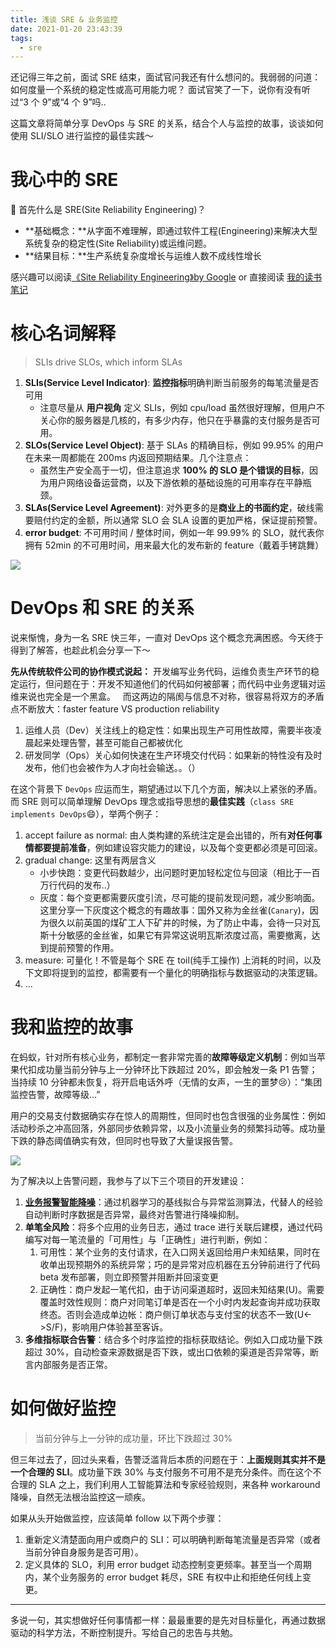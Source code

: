 ```yaml
---
title: 浅谈 SRE & 业务监控
date: 2021-01-20 23:43:39
tags:
  - sre
---
```



还记得三年之前，面试 SRE 结束，面试官问我还有什么想问的。我弱弱的问道：如何度量一个系统的稳定性或高可用能力呢？ 面试官笑了一下，说你有没有听过“3 个 9”或“4 个 9”吗..

这篇文章将简单分享 DevOps 与 SRE 的关系，结合个人与监控的故事，谈谈如何使用 SLI/SLO 进行监控的最佳实践～

<!--more-->

# 我心中的 SRE

🤔 首先什么是 SRE(Site Reliability Engineering)？   

- **基础概念：**从字面不难理解，即通过软件工程(Engineering)来解决大型系统复杂的稳定性(Site Reliability)或运维问题。   
- **结果目标：**生产系统复杂度增长与运维人数不成线性增长

感兴趣可以阅读[《Site Reliability Engineering》by Google](https://sre.google/books/) or 直接阅读 [我的读书笔记](/blog/20180403/impressions-of-google-sre/)

# 核心名词解释

> SLIs drive SLOs, which inform SLAs

1. **SLIs(Service Level Indicator)**: **监控指标**明确判断当前服务的每笔流量是否可用
    - 注意尽量从 **用户视角** 定义 SLIs，例如 cpu/load 虽然很好理解，但用户不关心你的服务器是几核的，有多少内存，他只在乎暴露的支付服务是否可用。
2. **SLOs(Service Level Object)**: 基于 SLAs 的精确目标，例如 99.95% 的用户在未来一周都能在 200ms 内返回预期结果。几个注意点：
    - 虽然生产安全高于一切，但注意追求 **100% 的 SLO 是个错误的目标**，因为用户网络设备运营商，以及下游依赖的基础设施的可用率存在平静瓶颈。
3. **SLAs(Service Level Agreement)**: 对外更多的是**商业上的书面约定**，破线需要赔付约定的金额，所以通常 SLO 会 SLA 设置的更加严格，保证提前预警。
4. **error budget**: 不可用时间 / 整体时间，例如一年 99.99% 的 SLO，就代表你拥有 52min 的不可用时间，用来最大化的发布新的 feature（戴着手铐跳舞）

![](/images/blog/200104_japan_travel/16110702675200.jpg)


# DevOps 和 SRE 的关系

说来惭愧，身为一名 SRE 快三年，一直对 DevOps 这个概念充满困惑。今天终于得到了解答，也趁此机会分享一下～   

**先从传统软件公司的协作模式说起：** 开发编写业务代码，运维负责生产环节的稳定运行，但问题在于：开发不知道他们的代码如何被部署；而代码中业务逻辑对运维来说也完全是一个黑盒。   而这两边的隔阂与信息不对称，很容易将双方的矛盾点不断放大：faster feature VS  production reliability
1. 运维人员（Dev）关注线上的稳定性：如果出现生产可用性故障，需要半夜凌晨起来处理告警，甚至可能自己都被优化
2. 研发同学（Ops）关心如何快速在生产环境交付代码：如果新的特性没有及时发布，他们也会被作为人才向社会输送。。（） 


在这个背景下 `DevOps` 应运而生，期望通过以下几个方面，解决以上紧张的矛盾。而 SRE 则可以简单理解 DevOps 理念或指导思想的**最佳实践**（`class SRE implements DevOps`😄），举两个例子：

1. accept failure as normal: 由人类构建的系统注定是会出错的，所有**对任何事情都要提前准备**，例如建设容灾能力的建设，以及每个变更都必须是可回滚。
2. gradual change: 这里有两层含义
    - 小步快跑：变更代码数越少，出问题时更加轻松定位与回滚（相比于一百万行代码的发布..） 
    - 灰度：每个变更都需要灰度引流，尽可能的提前发现问题，减少影响面。     这里分享一下灰度这个概念的有趣故事：国外又称为金丝雀(`Canary`)，因为很久以前英国的煤矿工人下矿井的时候，为了防止中毒，会待一只对瓦斯十分敏感的金丝雀，如果它有异常这说明瓦斯浓度过高，需要撤离，达到提前预警的作用。  
3. measure: 可量化！不管是每个 SRE 在 toil(纯手工操作) 上消耗的时间，以及下文即将提到的监控，都需要有一个量化的明确指标与数据驱动的决策逻辑。
4. ...


# 我和监控的故事

在蚂蚁，针对所有核心业务，都制定一套非常完善的**故障等级定义机制**：例如当苹果代扣成功量当前分钟与上一分钟环比下跌超过 20%，即会触发一条 P1 告警；当持续 10 分钟都未恢复，将开启电话外呼（无情的女声，一生的噩梦😢）：“集团监控告警，故障等级...”

用户的交易支付数据确实存在惊人的周期性，但同时也包含很强的业务属性：例如活动秒杀之冲高回落，外部同步依赖异常，以及小流量业务的频繁抖动等。成功量下跌的静态阈值确实有效，但同时也导致了大量误报告警。

![](/images/blog/200104_japan_travel/16110709033461.jpg)


为了解决以上告警问题，我参与了以下三个项目的开发建设：

1. **[业务报警智能降噪](/blog/20190113/anomaly-detection/)**：通过机器学习的基线拟合与异常监测算法，代替人的经验自动判断时序数据是否异常，最终对告警进行降噪抑制。
2. **单笔全风险**：将多个应用的业务日志，通过 trace 进行关联后建模，通过代码编写对每一笔流量的「可用性」与「正确性」进行判断，例如：
    1. 可用性：某个业务的支付请求，在入口网关返回给用户未知结果，同时在收单出现预期外的系统异常；巧的是异常对应机器在五分钟前进行了代码 beta 发布部署，则立即预警并阻断并回滚变更
    2. 正确性：商户发起一笔代扣，由于访问渠道超时，返回未知结果(U)。需要覆盖时效性规则：商户对同笔订单是否在一个小时内发起查询并成功获取终态。否则会造成单边帐：商户侧订单状态与支付宝的状态不一致(U<->S/F)，影响用户体验甚至客诉。
3. **多维指标联合告警**：结合多个时序监控的指标获取结论。例如入口成功量下跌超过 30%，自动检查来源数据是否下跌，或出口依赖的渠道是否异常等，断言内部服务是否正常。


# 如何做好监控

> 当前分钟与上一分钟的成功量，环比下跌超过 30%

但三年过去了，回过头来看，告警泛滥背后本质的问题在于：**上面规则其实并不是一个合理的 SLI**。成功量下跌 30% 与支付服务不可用不是充分条件。而在这个不合理的 SLA 之上，我们利用人工智能算法和专家经验规则，来各种 workaround 降噪，自然无法根治监控这一顽疾。

如果从头开始做监控，应该简单 follow 以下两个步骤：

1. 重新定义清楚面向用户或商户的 SLI：可以明确判断每笔流量是否异常（或者当前分钟自身服务是否可用）。
2. 定义具体的 SLO，利用 error budget 动态控制变更频率。甚至当一个周期内，某个业务服务的 error budget 耗尽，SRE 有权中止和拒绝任何线上变更。

---

多说一句，其实想做好任何事情都一样：最最重要的是先对目标量化，再通过数据驱动的科学方法，不断控制提升。写给自己的忠告与共勉。 






